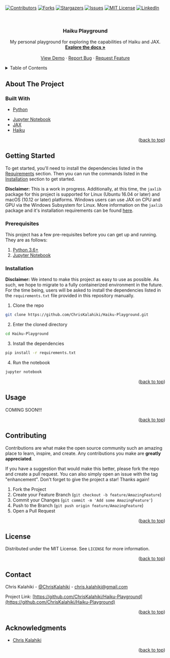 <div id="top"></div>
<!--
*** Thanks for checking out the Best-README-Template. If you have a suggestion
*** that would make this better, please fork the repo and create a pull request
*** or simply open an issue with the tag "enhancement".
*** Don't forget to give the project a star!
*** Thanks again! Now go create something AMAZING! :D
-->



<!-- PROJECT SHIELDS -->
<!--
*** I'm using markdown "reference style" links for readability.
*** Reference links are enclosed in brackets [ ] instead of parentheses ( ).
*** See the bottom of this document for the declaration of the reference variables
*** for contributors-url, forks-url, etc. This is an optional, concise syntax you may use.
*** https://www.markdownguide.org/basic-syntax/#reference-style-links
-->
[![Contributors][contributors-shield]][contributors-url]
[![Forks][forks-shield]][forks-url]
[![Stargazers][stars-shield]][stars-url]
[![Issues][issues-shield]][issues-url]
[![MIT License][license-shield]][license-url]
[![LinkedIn][linkedin-shield]][linkedin-url]



<!-- PROJECT LOGO -->
<br />
<div align="center">
<h3 align="center">Haiku Playground</h3>

  <p align="center">
    My personal playground for exploring the capabilities of Haiku and JAX.
    <br />
    <a href="https://github.com/ChrisKalahiki/Haiku-Playground/wiki"><strong>Explore the docs »</strong></a>
    <br />
    <br />
    <a href="https://github.com/ChrisKalahiki/Haiku-Playground">View Demo</a>
    ·
    <a href="https://github.com/ChrisKalahiki/Haiku-Playground/issues">Report Bug</a>
    ·
    <a href="https://github.com/ChrisKalahiki/Haiku-Playground/issues">Request Feature</a>
  </p>
</div>



<!-- TABLE OF CONTENTS -->
<details>
  <summary>Table of Contents</summary>
  <ol>
    <li>
      <a href="#about-the-project">About The Project</a>
      <ul>
        <li><a href="#built-with">Built With</a></li>
      </ul>
    </li>
    <li>
      <a href="#getting-started">Getting Started</a>
      <ul>
        <li><a href="#prerequisites">Prerequisites</a></li>
        <li><a href="#installation">Installation</a></li>
      </ul>
    </li>
    <li><a href="#usage">Usage</a></li>
    <li><a href="#roadmap">Roadmap</a></li>
    <li><a href="#contributing">Contributing</a></li>
    <li><a href="#license">License</a></li>
    <li><a href="#contact">Contact</a></li>
    <li><a href="#acknowledgments">Acknowledgments</a></li>
  </ol>
</details>



<!-- ABOUT THE PROJECT -->
## About The Project

<!-- [![Product Name Screen Shot][product-screenshot]](https://example.com)

<p align="right">(<a href="#top">back to top</a>)</p> -->



### Built With

* [Python](https://www.python.org/)
<!-- * [Docker](https://www.docker.com/) -->
<!-- * [Make](https://www.gnu.org/software/make/) -->
* [Jupyter Notebook](https://jupyter.org/)
* [JAX](https://jax.readthedocs.io/)
* [Haiku](https://dm-haiku.readthedocs.io/)

<p align="right">(<a href="#top">back to top</a>)</p>



<!-- GETTING STARTED -->
## Getting Started

To get started, you'll need to install the dependencies listed in the [Requirements](#requirements) section. Then you can run the commands listed in the [Installation](#installation) section to get started.

**Disclaimer:** This is a work in progress. Additionally, at this time, the `jaxlib` package for this project is supported for Linux (Ubuntu 16.04 or later) and macOS (10.12 or later) platforms. Windows users can use JAX on CPU and GPU via the Windows Subsystem for Linux. More information on the `jaxlib` package and it's installation requirements can be found [here](https://github.com/google/jax#installation).

### Prerequisites

This project has a few pre-requisites before you can get up and running. They are as follows:
1. [Python 3.6+](https://www.python.org/downloads/)
2. [Jupyter Notebook](https://jupyter.org/)
<!-- 2. [Docker](https://www.docker.com/) -->
<!-- 3. [Make](https://www.gnu.org/software/make/) -->

### Installation

  **Disclaimer:** We intend to make this project as easy to use as possible. As such, we hope to migrate to a fully containerized environment in the future. For the time being, users will be asked to install the dependencies listed in the `requirements.txt` file provided in this repository manually.

1. Clone the repo
  ```sh
  git clone https://github.com/ChrisKalahiki/Haiku-Playground.git
  ```
2. Enter the cloned directory
  ```sh
  cd Haiku-Playground
  ```
3. Install the dependencies
  ```sh
  pip install -r requirements.txt
  ```
4. Run the notebook
  ```sh
  jupyter notebook
  ```
<!-- 3. Build and run the Docker image.
  ```sh
  make all
  ``` -->

<p align="right">(<a href="#top">back to top</a>)</p>



<!-- USAGE EXAMPLES -->
## Usage

<!-- Use this space to show useful examples of how a project can be used. Additional screenshots, code examples and demos work well in this space. You may also link to more resources. -->

COMING SOON!!!

<!-- _For more examples, please refer to the [Documentation](https://example.com)_ -->

<p align="right">(<a href="#top">back to top</a>)</p>



<!-- CONTRIBUTING -->
## Contributing

Contributions are what make the open source community such an amazing place to learn, inspire, and create. Any contributions you make are **greatly appreciated**.

If you have a suggestion that would make this better, please fork the repo and create a pull request. You can also simply open an issue with the tag "enhancement".
Don't forget to give the project a star! Thanks again!

1. Fork the Project
2. Create your Feature Branch (`git checkout -b feature/AmazingFeature`)
3. Commit your Changes (`git commit -m 'Add some AmazingFeature'`)
4. Push to the Branch (`git push origin feature/AmazingFeature`)
5. Open a Pull Request

<p align="right">(<a href="#top">back to top</a>)</p>



<!-- LICENSE -->
## License

Distributed under the MIT License. See `LICENSE` for more information.

<p align="right">(<a href="#top">back to top</a>)</p>



<!-- CONTACT -->
## Contact

Chris Kalahiki - [@ChrisKalahiki](https://twitter.com/@ChrisKalahiki) - chris.kalahiki@gmail.com

Project Link: [https://github.com/ChrisKalahiki/Haiku-Playground](https://github.com/ChrisKalahiki/Haiku-Playground)

<p align="right">(<a href="#top">back to top</a>)</p>



<!-- ACKNOWLEDGMENTS -->
## Acknowledgments

* [Chris Kalahiki](https://www.chriskalahiki.info/)

<p align="right">(<a href="#top">back to top</a>)</p>



<!-- MARKDOWN LINKS & IMAGES -->
<!-- https://www.markdownguide.org/basic-syntax/#reference-style-links -->
[contributors-shield]: https://img.shields.io/github/contributors/ChrisKalahiki/Haiku-Playground.svg?style=for-the-badge
[contributors-url]: https://github.com/ChrisKalahiki/Haiku-Playground/graphs/contributors
[forks-shield]: https://img.shields.io/github/forks/ChrisKalahiki/Haiku-Playground.svg?style=for-the-badge
[forks-url]: https://github.com/ChrisKalahiki/Haiku-Playground/network/members
[stars-shield]: https://img.shields.io/github/stars/ChrisKalahiki/Haiku-Playground.svg?style=for-the-badge
[stars-url]: https://github.com/ChrisKalahiki/Haiku-Playground/stargazers
[issues-shield]: https://img.shields.io/github/issues/ChrisKalahiki/Haiku-Playground.svg?style=for-the-badge
[issues-url]: https://github.com/ChrisKalahiki/Haiku-Playground/issues
[license-shield]: https://img.shields.io/github/license/ChrisKalahiki/Haiku-Playground.svg?style=for-the-badge
[license-url]: https://github.com/ChrisKalahiki/Haiku-Playground/blob/master/LICENSE
[linkedin-shield]: https://img.shields.io/badge/-LinkedIn-black.svg?style=for-the-badge&logo=linkedin&colorB=555
[linkedin-url]: https://linkedin.com/in/chriskalahiki
[product-screenshot]: images/screenshot.png
